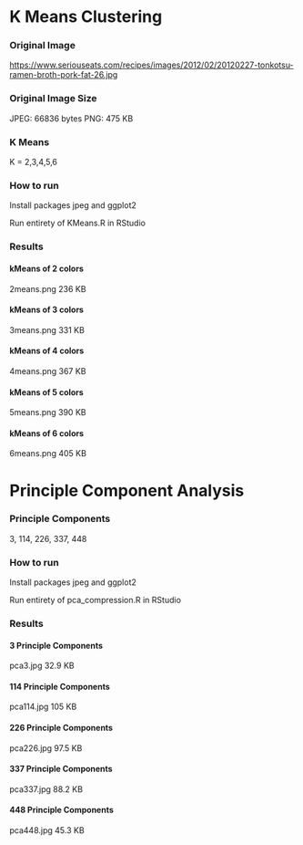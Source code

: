# K Means Clustering

### Original Image
https://www.seriouseats.com/recipes/images/2012/02/20120227-tonkotsu-ramen-broth-pork-fat-26.jpg

### Original Image Size
JPEG: 66836 bytes
PNG: 475 KB

### K Means
K = 2,3,4,5,6

### How to run
Install packages jpeg and ggplot2

Run entirety of KMeans.R in RStudio

### Results

#### kMeans of 2 colors 
2means.png
236 KB

#### kMeans of 3 colors      
3means.png
331 KB

#### kMeans of 4 colors      
4means.png
367 KB

#### kMeans of 5 colors      
5means.png
390 KB

#### kMeans of 6 colors      
6means.png
405 KB


# Principle Component Analysis

### Principle Components
3, 114, 226, 337, 448

### How to run
Install packages jpeg and ggplot2

Run entirety of pca_compression.R in RStudio

### Results

#### 3 Principle Components
pca3.jpg
32.9 KB

#### 114 Principle Components      
pca114.jpg
105 KB

#### 226 Principle Components      
pca226.jpg
97.5 KB

#### 337 Principle Components      
pca337.jpg
88.2 KB

#### 448 Principle Components     
pca448.jpg
45.3 KB

